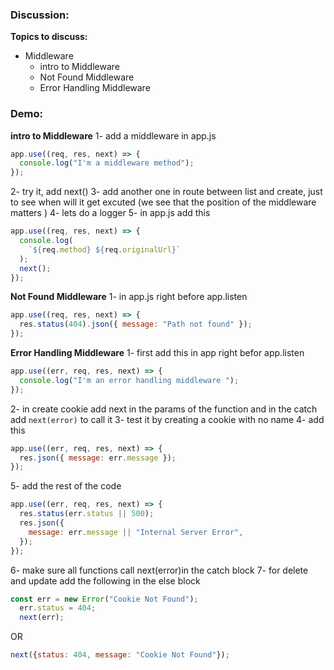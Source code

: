 ### Discussion:

**Topics to discuss:**

- Middleware
  - intro to Middleware
  - Not Found Middleware
  - Error Handling Middleware

### Demo:
**intro to Middleware**
1- add a middleware in app.js
```javascript
app.use((req, res, next) => {
  console.log("I'm a middleware method");
});
```
2- try it, add next() 
3- add another one in route between list and create, just to see when will it get excuted (we see that the position of the middleware matters )
4- lets do a logger
5- in app.js add this 
```javascript
app.use((req, res, next) => {
  console.log(
    `${req.method} ${req.originalUrl}`
  );
  next();
});
```

**Not Found Middleware**
1- in app.js right before app.listen 
```javascript
app.use((req, res, next) => {
  res.status(404).json({ message: "Path not found" });
});
```
**Error Handling Middleware**
1- first add this in app right befor app.listen 
```javascript 
app.use((err, req, res, next) => {
  console.log("I'm an error handling middleware ");
});
```
2- in create cookie add next in the params of the function and in the catch add `next(error)` to call it 
3- test it by creating a cookie with no name
4- add this 
```javascript 
app.use((err, req, res, next) => {
  res.json({ message: err.message });
});
```
5- add the rest of the code 
```javascript 
app.use((err, req, res, next) => {
  res.status(err.status || 500);
  res.json({
    message: err.message || "Internal Server Error",
  });
});
```

6- make sure all functions call next(error)in the catch block
7- for delete and update add the following in the else block
```javascript
const err = new Error("Cookie Not Found");
  err.status = 404;
  next(err);
```
OR 
```javascript
next({status: 404, message: "Cookie Not Found"});
```
